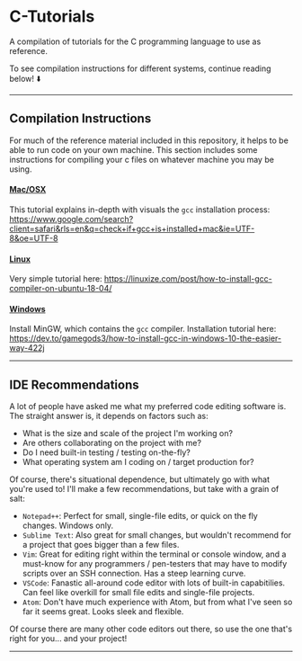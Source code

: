 # C-Tutorials
A compilation of tutorials for the C programming language to use as reference.

To see compilation instructions for different systems, continue reading below! ⬇️

---

## Compilation Instructions

For much of the reference material included in this repository, it helps to be able to run code on your own machine. This section includes some instructions for compiling your c files on whatever machine you may be using.

#### <ins>Mac/OSX</ins>

This tutorial explains in-depth with visuals the ```gcc``` installation process: https://www.google.com/search?client=safari&rls=en&q=check+if+gcc+is+installed+mac&ie=UTF-8&oe=UTF-8

#### <ins>Linux</ins>

Very simple tutorial here: https://linuxize.com/post/how-to-install-gcc-compiler-on-ubuntu-18-04/

#### <ins>Windows</ins>

Install MinGW, which contains the ```gcc``` compiler. Installation tutorial here: https://dev.to/gamegods3/how-to-install-gcc-in-windows-10-the-easier-way-422j

---

## IDE Recommendations

A lot of people have asked me what my preferred code editing software is. The straight answer is, it depends on factors such as:
- What is the size and scale of the project I'm working on?
- Are others collaborating on the project with me?
- Do I need built-in testing / testing on-the-fly?
- What operating system am I coding on / target production for?

Of course, there's situational dependence, but ultimately go with what you're used to! I'll make a few recommendations, but take with a grain of salt:

- ```Notepad++```: Perfect for small, single-file edits, or quick on the fly changes. Windows only.
- ```Sublime Text```: Also great for small changes, but wouldn't recommend for a project that goes bigger than a few files.
- ```Vim```: Great for editing right within the terminal or console window, and a must-know for any programmers / pen-testers that may have to modify scripts over an SSH connection. Has a steep learning curve.
- ```VSCode```: Fanastic all-around code editor with lots of built-in capabitilies. Can feel like overkill for small file edits and single-file projects.
- ```Atom```: Don't have much experience with Atom, but from what I've seen so far it seems great. Looks sleek and flexible.

Of course there are many other code editors out there, so use the one that's right for you... and your project!

---
